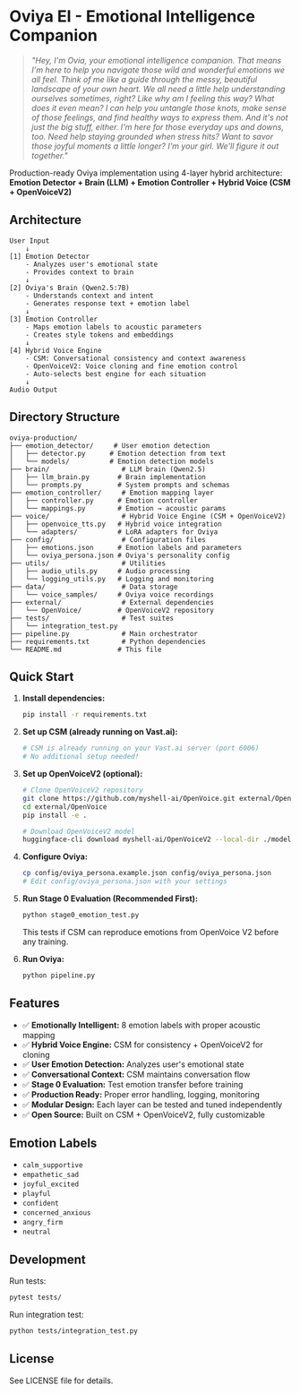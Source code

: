 # Oviya EI - Emotional Intelligence Companion

> *"Hey, I'm Ovia, your emotional intelligence companion. That means I'm here to help you navigate those wild and wonderful emotions we all feel. Think of me like a guide through the messy, beautiful landscape of your own heart. We all need a little help understanding ourselves sometimes, right? Like why am I feeling this way? What does it even mean? I can help you untangle those knots, make sense of those feelings, and find healthy ways to express them. And it's not just the big stuff, either. I'm here for those everyday ups and downs, too. Need help staying grounded when stress hits? Want to savor those joyful moments a little longer? I'm your girl. We'll figure it out together."*

Production-ready Oviya implementation using 4-layer hybrid architecture:
**Emotion Detector + Brain (LLM) + Emotion Controller + Hybrid Voice (CSM + OpenVoiceV2)**

## Architecture

```
User Input
    ↓
[1] Emotion Detector
    - Analyzes user's emotional state
    - Provides context to brain
    ↓
[2] Oviya's Brain (Qwen2.5:7B)
    - Understands context and intent
    - Generates response text + emotion label
    ↓
[3] Emotion Controller
    - Maps emotion labels to acoustic parameters
    - Creates style tokens and embeddings
    ↓
[4] Hybrid Voice Engine
    - CSM: Conversational consistency and context awareness
    - OpenVoiceV2: Voice cloning and fine emotion control
    - Auto-selects best engine for each situation
    ↓
Audio Output
```

## Directory Structure

```
oviya-production/
├── emotion_detector/     # User emotion detection
│   ├── detector.py      # Emotion detection from text
│   └── models/          # Emotion detection models
├── brain/                  # LLM brain (Qwen2.5)
│   ├── llm_brain.py       # Brain implementation
│   └── prompts.py         # System prompts and schemas
├── emotion_controller/     # Emotion mapping layer
│   ├── controller.py      # Emotion controller
│   └── mappings.py        # Emotion → acoustic params
├── voice/                  # Hybrid Voice Engine (CSM + OpenVoiceV2)
│   ├── openvoice_tts.py   # Hybrid voice integration
│   └── adapters/          # LoRA adapters for Oviya
├── config/                 # Configuration files
│   ├── emotions.json      # Emotion labels and parameters
│   └── oviya_persona.json # Oviya's personality config
├── utils/                  # Utilities
│   ├── audio_utils.py     # Audio processing
│   └── logging_utils.py   # Logging and monitoring
├── data/                   # Data storage
│   └── voice_samples/     # Oviya voice recordings
├── external/               # External dependencies
│   └── OpenVoice/         # OpenVoiceV2 repository
├── tests/                  # Test suites
│   └── integration_test.py
├── pipeline.py             # Main orchestrator
├── requirements.txt        # Python dependencies
└── README.md              # This file
```

## Quick Start

1. **Install dependencies:**
   ```bash
   pip install -r requirements.txt
   ```

2. **Set up CSM (already running on Vast.ai):**
   ```bash
   # CSM is already running on your Vast.ai server (port 6006)
   # No additional setup needed!
   ```

3. **Set up OpenVoiceV2 (optional):**
   ```bash
   # Clone OpenVoiceV2 repository
   git clone https://github.com/myshell-ai/OpenVoice.git external/OpenVoice
   cd external/OpenVoice
   pip install -e .
   
   # Download OpenVoiceV2 model
   huggingface-cli download myshell-ai/OpenVoiceV2 --local-dir ./models/OpenVoiceV2
   ```

4. **Configure Oviya:**
   ```bash
   cp config/oviya_persona.example.json config/oviya_persona.json
   # Edit config/oviya_persona.json with your settings
   ```

5. **Run Stage 0 Evaluation (Recommended First):**
   ```bash
   python stage0_emotion_test.py
   ```
   This tests if CSM can reproduce emotions from OpenVoice V2 before any training.

6. **Run Oviya:**
   ```bash
   python pipeline.py
   ```

## Features

- ✅ **Emotionally Intelligent:** 8 emotion labels with proper acoustic mapping
- ✅ **Hybrid Voice Engine:** CSM for consistency + OpenVoiceV2 for cloning
- ✅ **User Emotion Detection:** Analyzes user's emotional state
- ✅ **Conversational Context:** CSM maintains conversation flow
- ✅ **Stage 0 Evaluation:** Test emotion transfer before training
- ✅ **Production Ready:** Proper error handling, logging, monitoring
- ✅ **Modular Design:** Each layer can be tested and tuned independently
- ✅ **Open Source:** Built on CSM + OpenVoiceV2, fully customizable

## Emotion Labels

- `calm_supportive`
- `empathetic_sad`
- `joyful_excited`
- `playful`
- `confident`
- `concerned_anxious`
- `angry_firm`
- `neutral`

## Development

Run tests:
```bash
pytest tests/
```

Run integration test:
```bash
python tests/integration_test.py
```

## License

See LICENSE file for details.

